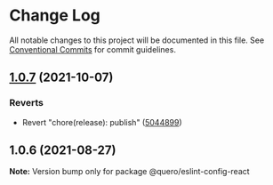 # Change Log

All notable changes to this project will be documented in this file.
See [Conventional Commits](https://conventionalcommits.org) for commit guidelines.

## [1.0.7](https://github.com/quero-edu/guidelines/compare/@quero/eslint-config-react@1.1.0...@quero/eslint-config-react@1.0.7) (2021-10-07)


### Reverts

* Revert "chore(release): publish" ([5044899](https://github.com/quero-edu/guidelines/commit/5044899ad1928f66c2ea849929b1e2fa945e38d4))





## 1.0.6 (2021-08-27)

**Note:** Version bump only for package @quero/eslint-config-react
